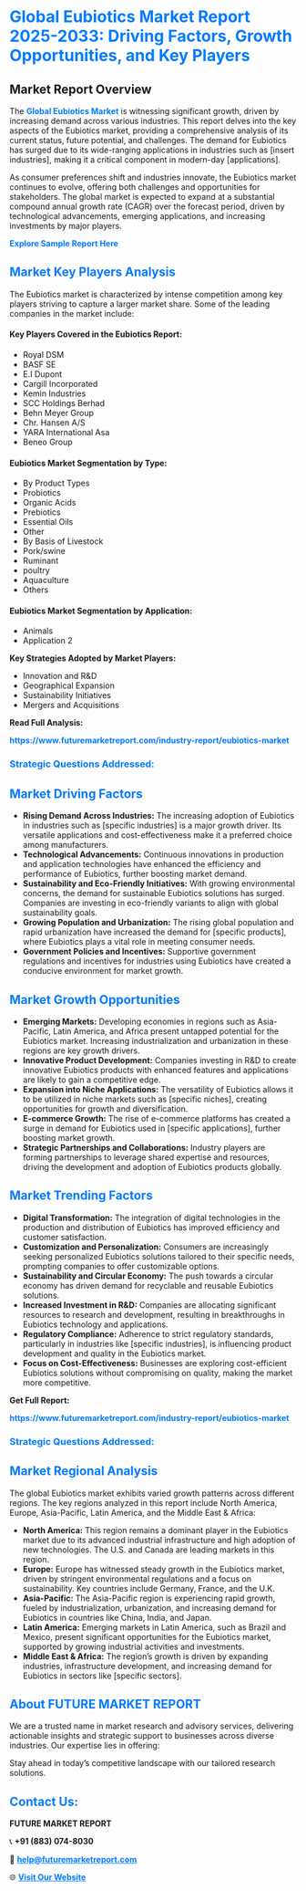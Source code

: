 <h1 style="color: #007BFF;">Global Eubiotics Market Report 2025-2033: Driving Factors, Growth Opportunities, and Key Players</h1>

<section id="overview">
<h2>Market Report Overview</h2>
<p>The <a href="https://www.futuremarketreport.com/industry-report/eubiotics-market" style="color: #007BFF; text-decoration: none;"><strong>Global Eubiotics Market</strong></a> is witnessing significant growth, driven by increasing demand across various industries. This report delves into the key aspects of the Eubiotics market, providing a comprehensive analysis of its current status, future potential, and challenges. The demand for Eubiotics has surged due to its wide-ranging applications in industries such as [insert industries], making it a critical component in modern-day [applications].</p>
<p>As consumer preferences shift and industries innovate, the Eubiotics market continues to evolve, offering both challenges and opportunities for stakeholders. The global market is expected to expand at a substantial compound annual growth rate (CAGR) over the forecast period, driven by technological advancements, emerging applications, and increasing investments by major players.</p>
</section>

<section id="overview">
<p><a href="https://www.futuremarketreport.com/request-sample/reportId=107041" style="color: #007BFF; text-decoration: none;"><strong>Explore Sample Report Here</strong></a></p>
</section>

<section id="key-players">
<h2 style="color: #007BFF;">Market Key Players Analysis</h2>
<p>The Eubiotics market is characterized by intense competition among key players striving to capture a larger market share. Some of the leading companies in the market include:</p>
<h4>Key Players Covered in the Eubiotics Report:</h4>
<ul><li>Royal DSM</li><li>BASF SE</li><li>E.I Dupont</li><li>Cargill Incorporated</li><li>Kemin Industries</li><li>SCC Holdings Berhad</li><li>Behn Meyer Group</li><li>Chr. Hansen A/S</li><li>YARA International Asa</li><li>Beneo Group</li></ul>
<h4>Eubiotics Market Segmentation by Type:</h4>
<ul><li>By Product Types</li><li>Probiotics</li><li>Organic Acids</li><li>Prebiotics</li><li>Essential Oils</li><li>Other</li><li>By Basis of Livestock</li><li>Pork/swine</li><li>Ruminant</li><li>poultry</li><li>Aquaculture</li><li>Others</li></ul>

<h4>Eubiotics Market Segmentation by Application:</h4>
<ul><li>Animals</li><li>Application 2</li></ul>
<p><strong>Key Strategies Adopted by Market Players:</strong></p>
<ul>
<li>Innovation and R&D</li>
<li>Geographical Expansion</li>
<li>Sustainability Initiatives</li>
<li>Mergers and Acquisitions</li>
</ul>
</section>

<section>
<p><strong>Read Full Analysis: </strong></p><a href="https://www.futuremarketreport.com/industry-report/eubiotics-market" style="color: #007BFF; text-decoration: none;"><strong>https://www.futuremarketreport.com/industry-report/eubiotics-market</strong></a>
<h3 style="color: #007BFF;">Strategic Questions Addressed:</h3>
</section>

<section id="driving-factors">
<h2 style="color: #007BFF;">Market Driving Factors</h2>
<ul>
<li><strong>Rising Demand Across Industries:</strong> The increasing adoption of Eubiotics in industries such as [specific industries] is a major growth driver. Its versatile applications and cost-effectiveness make it a preferred choice among manufacturers.</li>
<li><strong>Technological Advancements:</strong> Continuous innovations in production and application technologies have enhanced the efficiency and performance of Eubiotics, further boosting market demand.</li>
<li><strong>Sustainability and Eco-Friendly Initiatives:</strong> With growing environmental concerns, the demand for sustainable Eubiotics solutions has surged. Companies are investing in eco-friendly variants to align with global sustainability goals.</li>
<li><strong>Growing Population and Urbanization:</strong> The rising global population and rapid urbanization have increased the demand for [specific products], where Eubiotics plays a vital role in meeting consumer needs.</li>
<li><strong>Government Policies and Incentives:</strong> Supportive government regulations and incentives for industries using Eubiotics have created a conducive environment for market growth.</li>
</ul>
</section>

<section id="growth-opportunities">
<h2 style="color: #007BFF;">Market Growth Opportunities</h2>
<ul>
<li><strong>Emerging Markets:</strong> Developing economies in regions such as Asia-Pacific, Latin America, and Africa present untapped potential for the Eubiotics market. Increasing industrialization and urbanization in these regions are key growth drivers.</li>
<li><strong>Innovative Product Development:</strong> Companies investing in R&D to create innovative Eubiotics products with enhanced features and applications are likely to gain a competitive edge.</li>
<li><strong>Expansion into Niche Applications:</strong> The versatility of Eubiotics allows it to be utilized in niche markets such as [specific niches], creating opportunities for growth and diversification.</li>
<li><strong>E-commerce Growth:</strong> The rise of e-commerce platforms has created a surge in demand for Eubiotics used in [specific applications], further boosting market growth.</li>
<li><strong>Strategic Partnerships and Collaborations:</strong> Industry players are forming partnerships to leverage shared expertise and resources, driving the development and adoption of Eubiotics products globally.</li>
</ul>
</section>

<section id="trending-factors">
<h2 style="color: #007BFF;">Market Trending Factors</h2>
<ul>
<li><strong>Digital Transformation:</strong> The integration of digital technologies in the production and distribution of Eubiotics has improved efficiency and customer satisfaction.</li>
<li><strong>Customization and Personalization:</strong> Consumers are increasingly seeking personalized Eubiotics solutions tailored to their specific needs, prompting companies to offer customizable options.</li>
<li><strong>Sustainability and Circular Economy:</strong> The push towards a circular economy has driven demand for recyclable and reusable Eubiotics solutions.</li>
<li><strong>Increased Investment in R&D:</strong> Companies are allocating significant resources to research and development, resulting in breakthroughs in Eubiotics technology and applications.</li>
<li><strong>Regulatory Compliance:</strong> Adherence to strict regulatory standards, particularly in industries like [specific industries], is influencing product development and quality in the Eubiotics market.</li>
<li><strong>Focus on Cost-Effectiveness:</strong> Businesses are exploring cost-efficient Eubiotics solutions without compromising on quality, making the market more competitive.</li>
</ul>
</section>

<section>
<p><strong>Get Full Report: </strong></p><a href="https://www.futuremarketreport.com/industry-report/eubiotics-market" style="color: #007BFF; text-decoration: none;"><strong>https://www.futuremarketreport.com/industry-report/eubiotics-market</strong></a>
<h3 style="color: #007BFF;">Strategic Questions Addressed:</h3>
</section>


<section id="regional-analysis">
<h2 style="color: #007BFF;">Market Regional Analysis</h2>
<p>The global Eubiotics market exhibits varied growth patterns across different regions. The key regions analyzed in this report include North America, Europe, Asia-Pacific, Latin America, and the Middle East & Africa:</p>
<ul>
<li><strong>North America:</strong> This region remains a dominant player in the Eubiotics market due to its advanced industrial infrastructure and high adoption of new technologies. The U.S. and Canada are leading markets in this region.</li>
<li><strong>Europe:</strong> Europe has witnessed steady growth in the Eubiotics market, driven by stringent environmental regulations and a focus on sustainability. Key countries include Germany, France, and the U.K.</li>
<li><strong>Asia-Pacific:</strong> The Asia-Pacific region is experiencing rapid growth, fueled by industrialization, urbanization, and increasing demand for Eubiotics in countries like China, India, and Japan.</li>
<li><strong>Latin America:</strong> Emerging markets in Latin America, such as Brazil and Mexico, present significant opportunities for the Eubiotics market, supported by growing industrial activities and investments.</li>
<li><strong>Middle East & Africa:</strong> The region’s growth is driven by expanding industries, infrastructure development, and increasing demand for Eubiotics in sectors like [specific sectors].</li>
</ul>
</section>

<footer>
<h2 style="color: #007BFF;">About FUTURE MARKET REPORT</h2>
<p>We are a trusted name in market research and advisory services, delivering actionable insights and strategic support to businesses across diverse industries. Our expertise lies in offering:</p>

<p>Stay ahead in today’s competitive landscape with our tailored research solutions.</p>

<h2 style="color: #007BFF;">Contact Us:</h2>
<p><strong>FUTURE MARKET REPORT</strong></p>
<p>📞 <strong>+91 (883) 074-8030</strong></p>
<p>📧 <strong><a href="mailto:help@futuremarketreport.com" style="color: #007BFF;">help@futuremarketreport.com</a></strong></p>
<p>🌐 <strong><a href="https://www.futuremarketreport.com/" style="color: #007BFF;">Visit Our Website</a></strong></p>
</footer>